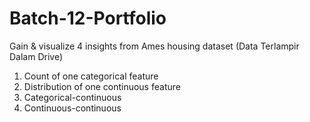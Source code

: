 # Batch-12-Portfolio

Gain & visualize 4 insights from Ames housing dataset (Data Terlampir Dalam Drive)

1. Count of one categorical feature
2. Distribution of one continuous feature
3. Categorical-continuous
4. Continuous-continuous
